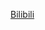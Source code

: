 [Bilibili](https://www.bilibili.com/video/BV1HmcuedEfv/?spm_id_from=333.1387.0.0&vd_source=c801aa3fac0e6e97b0df71f74a8b25bd)